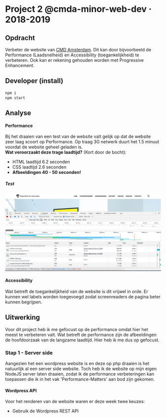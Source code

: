 # Project 2 @cmda-minor-web-dev · 2018-2019

## Opdracht
Verbeter de website van [CMD Amsterdam](https://www.cmd-amsterdam.nl/). Dit kan door bijvoorbeeld de Performance (Laadsnelheid) en Accessibility (toegankelijkheid) te verbeteren.
Ook kan er rekening gehouden worden met Progressive Enhancement. 

## Developer (install)
```
npm i
npm start
```

## Analyse 
#### Performance
Bij het draaien van een test van de website valt gelijk op dat de website zeer laag scoort op Performance.
Op traag 3G netwerk duurt het 1.5 minuut voordat de website geheel geladen is. <br/>
__Wat veroorzaakt deze trage laadtijd?__ (Kort door de bocht):
* HTML laadtijd 6.2 seconden
* CSS laadtijd 2.6 seconden
* __Afbeeldingen 40 - 50 seconden!__

##### Test
![Eerste test](public/readmeimg/performance1.png)

#### Accessibility
Wat betreft de toegankelijkheid van de website is dit vrijwel in orde. Er kunnen wel labels worden toegevoegd
zodat screenreaders de pagina beter kunnen begrijpen. 

## Uitwerking
Voor dit project heb ik me gefocust op de performance omdat hier het meest te verbeteren valt.
Wat betreft de performance zijn de afbeeldingen de hoofdoorzaak van de langzame laadtijd. Hier
heb ik me dus op gefocust.

### Stap 1 - Server side 
Aangezien het een wordpress website is en deze op php draaien is het natuurlijk al een server side website.
Toch heb ik de website op mijn eigen NodeJS server laten draaien, zodat ik de performance verbeteringen kan 
toepassen die ik in het vak 'Performance-Matters' aan bod zijn gekomen. 

#### Wordpress API
Voor het renderen van de website waren er deze week twee keuzes:
* Gebruik de Wordpress REST API  













